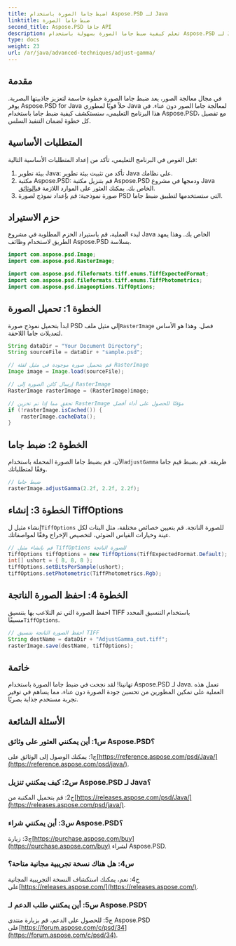```yaml
---
title: اضبط جاما الصورة باستخدام Aspose.PSD لـ Java
linktitle: ضبط جاما الصورة
second_title: Aspose.PSD جافا API
description: تعلم كيفية ضبط جاما الصورة بسهولة باستخدام Aspose.PSD لـ Java. اتبع دليلنا خطوة بخطوة للحصول على أفضل النتائج.
type: docs
weight: 23
url: /ar/java/advanced-techniques/adjust-gamma/
---
```

## مقدمة

في مجال معالجة الصور، يعد ضبط جاما الصورة خطوة حاسمة لتعزيز جاذبيتها البصرية. يوفر Aspose.PSD for Java حلاً قويًا لمطوري Java لمعالجة جاما الصور دون عناء. في هذا البرنامج التعليمي، سنستكشف كيفية ضبط جاما باستخدام Aspose.PSD، مع تفصيل كل خطوة لضمان التنفيذ السلس.

## المتطلبات الأساسية

قبل الغوص في البرنامج التعليمي، تأكد من إعداد المتطلبات الأساسية التالية:

1. بيئة تطوير Java: تأكد من تثبيت بيئة تطوير Java على نظامك.
2.  مكتبة Aspose.PSD: قم بتنزيل مكتبة Aspose.PSD ودمجها في مشروع Java الخاص بك. يمكنك العثور على الموارد اللازمة في[الوثائق](https://reference.aspose.com/psd/java/).
3. صورة نموذجية: قم بإعداد نموذج لصورة PSD التي ستستخدمها لتطبيق ضبط جاما.

## حزم الاستيراد

لبدء العملية، قم باستيراد الحزم المطلوبة في مشروع Java الخاص بك. وهذا يمهد الطريق لاستخدام وظائف Aspose.PSD بسلاسة.

```java
import com.aspose.psd.Image;
import com.aspose.psd.RasterImage;

import com.aspose.psd.fileformats.tiff.enums.TiffExpectedFormat;
import com.aspose.psd.fileformats.tiff.enums.TiffPhotometrics;
import com.aspose.psd.imageoptions.TiffOptions;
```

## الخطوة 1: تحميل الصورة

 ابدأ بتحميل نموذج صورة PSD إلى مثيل ملف`RasterImage` فصل. وهذا هو الأساس لتعديلات جاما اللاحقة.

```java
String dataDir = "Your Document Directory";
String sourceFile = dataDir + "sample.psd";

// قم بتحميل صورة موجودة في مثيل لفئة RasterImage
Image image = Image.load(sourceFile);

// إرسال كائن الصورة إلى RasterImage
RasterImage rasterImage = (RasterImage)image;

// تحقق مما إذا تم تخزين RasterImage مؤقتًا للحصول على أداء أفضل
if (!rasterImage.isCached()) {
    rasterImage.cacheData();
}
```

## الخطوة 2: ضبط جاما

 الآن، قم بضبط جاما الصورة المحملة باستخدام`adjustGamma` طريقة. قم بضبط قيم جاما وفقًا لمتطلباتك.

```java
// ضبط جاما
rasterImage.adjustGamma(2.2f, 2.2f, 2.2f);
```

## الخطوة 3: إنشاء TiffOptions

 إنشاء مثيل ل`TiffOptions` للصورة الناتجة. قم بتعيين خصائص مختلفة، مثل البتات لكل عينة وخيارات القياس الضوئي، لتخصيص الإخراج وفقًا لمواصفاتك.

```java
// قم بإنشاء مثيل TiffOptions للصورة الناتجة
TiffOptions tiffOptions = new TiffOptions(TiffExpectedFormat.Default);
int[] ushort = { 8, 8, 8 };
tiffOptions.setBitsPerSample(ushort);
tiffOptions.setPhotometric(TiffPhotometrics.Rgb);
```

## الخطوة 4: احفظ الصورة الناتجة

 احفظ الصورة التي تم التلاعب بها بتنسيق TIFF باستخدام التنسيق المحدد مسبقًا`TiffOptions`.

```java
// احفظ الصورة الناتجة بتنسيق TIFF
String destName = dataDir + "AdjustGamma_out.tiff";
rasterImage.save(destName, tiffOptions);
```

## خاتمة

تهانينا! لقد نجحت في ضبط جاما الصورة باستخدام Aspose.PSD لـ Java. تعمل هذه العملية على تمكين المطورين من تحسين جودة الصورة دون عناء، مما يساهم في توفير تجربة مستخدم جذابة بصريًا.

## الأسئلة الشائعة

### س1: أين يمكنني العثور على وثائق Aspose.PSD؟

 ج1: يمكنك الوصول إلى الوثائق على[https://reference.aspose.com/psd/Java/](https://reference.aspose.com/psd/java/).

### س2: كيف يمكنني تنزيل Aspose.PSD لـ Java؟

 ج2: قم بتحميل المكتبة من[https://releases.aspose.com/psd/Java/](https://releases.aspose.com/psd/java/).

### س3: أين يمكنني شراء Aspose.PSD؟

 ج3: زيارة[https://purchase.aspose.com/buy](https://purchase.aspose.com/buy) لشراء Aspose.PSD.

### س4: هل هناك نسخة تجريبية مجانية متاحة؟

 ج4: نعم، يمكنك استكشاف النسخة التجريبية المجانية على[https://releases.aspose.com/](https://releases.aspose.com/).

### س5: أين يمكنني طلب الدعم لـ Aspose.PSD؟

 ج5: للحصول على الدعم، قم بزيارة منتدى Aspose.PSD على[https://forum.aspose.com/c/psd/34](https://forum.aspose.com/c/psd/34).
